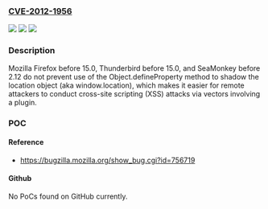 ### [CVE-2012-1956](https://cve.mitre.org/cgi-bin/cvename.cgi?name=CVE-2012-1956)
![](https://img.shields.io/static/v1?label=Product&message=n%2Fa&color=blue)
![](https://img.shields.io/static/v1?label=Version&message=n%2Fa&color=blue)
![](https://img.shields.io/static/v1?label=Vulnerability&message=n%2Fa&color=brighgreen)

### Description

Mozilla Firefox before 15.0, Thunderbird before 15.0, and SeaMonkey before 2.12 do not prevent use of the Object.defineProperty method to shadow the location object (aka window.location), which makes it easier for remote attackers to conduct cross-site scripting (XSS) attacks via vectors involving a plugin.

### POC

#### Reference
- https://bugzilla.mozilla.org/show_bug.cgi?id=756719

#### Github
No PoCs found on GitHub currently.

